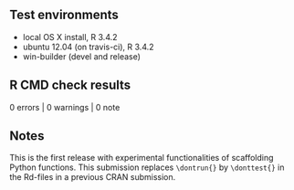 ## Test environments
* local OS X install, R 3.4.2
* ubuntu 12.04 (on travis-ci), R 3.4.2
* win-builder (devel and release)

## R CMD check results

0 errors | 0 warnings | 0 note

## Notes

This is the first release with experimental functionalities of scaffolding Python functions. This submission replaces `\dontrun{}` by `\donttest{}` in the Rd-files in a previous CRAN submission.
